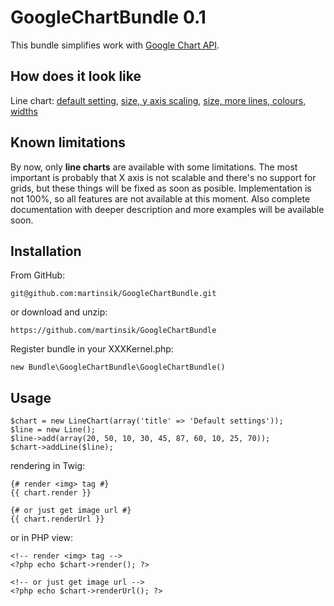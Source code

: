 GoogleChartBundle 0.1
========================

This bundle simplifies work with [Google Chart API](http://code.google.com/apis/chart/).

How does it look like
---------------------

Line chart: [default setting](https://chart.googleapis.com/chart?cht=lxy&chs=300x200&chd=t:-1|47.423,23.711,71.134,79.381,94.845,86.598,58.763,17.526,79.381,54.639,70.103,45.361,80.412,36.082,17.526,51.546,57.732,100,59.794,6.186&chtt=Default+settings&chxt=x,y&chxr=0,0,19|1,0,97&chco=f07d00), [size, y axis scaling](https://chart.googleapis.com/chart?cht=lxy&chs=400x200&chd=t:-1|48.5,36,63,44.5,54.5,70,36.5,67,29.5,48.5,61.5,53,60,46,41,55.5,37.5,70,64,26&chtt=example+%232&chxt=x,y&chxr=0,0,19|1,-50,150&chco=f07d00), [size, more lines, colours, widths](https://chart.googleapis.com/chart?cht=lxy&chs=400x200&chd=t:-1|52,48,56,55,58,48,44,43,58,43,48,40,52,43,59,48,41,46,59,50|-1|50,74,53,56,23,72,77,63,78,68,74,56,63,47,24,68,60,72,34,35|-1|77,64,71,45,42,23,76,69,78,40,21,59,21,62,49,67,27,75,80,64|-1|26,100,81,30,69,14,81,25,93,96,51,68,24,68,73,73,20,80,7,51,51,65,70,92,36,13,84,25,20,23&chtt=example+%233&chxt=x,y&chxr=0,0,29&chco=3996B9,2775CB,46CAF0,bbbbbb&chls=4|3|2|1)

Known limitations
-----------------

By now, only **line charts** are available with some limitations.
The most important is probably that X axis is not scalable and there's no support for grids, but these things will be fixed as soon as posible.
Implementation is not 100%, so all features are not available at this moment.
Also complete documentation with deeper description and more examples will be available soon.

Installation
------------

From GitHub:

    git@github.com:martinsik/GoogleChartBundle.git

or download and unzip:

    https://github.com/martinsik/GoogleChartBundle

Register bundle in your XXXKernel.php:

    new Bundle\GoogleChartBundle\GoogleChartBundle()


Usage
-------------

    $chart = new LineChart(array('title' => 'Default settings'));
    $line = new Line();
    $line->add(array(20, 50, 10, 30, 45, 87, 60, 10, 25, 70));
    $chart->addLine($line);

rendering in Twig:

    {# render <img> tag #}
    {{ chart.render }}

    {# or just get image url #}
    {{ chart.renderUrl }}
    

or in PHP view:

    <!-- render <img> tag -->
    <?php echo $chart->render(); ?>

    <!-- or just get image url -->
    <?php echo $chart->renderUrl(); ?>

